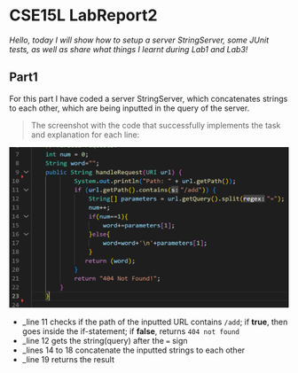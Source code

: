 # CSE15L LabReport2
_Hello, today I will show how to setup a server StringServer, some JUnit tests, as well as share what things I learnt during Lab1 and Lab3!_
## Part1
For this part I have coded a server StringServer, which concatenates strings to each other, which are being inputted in the query of the server.
> The screenshot with the code that successfully implements the task and explanation for each line:

![Image1](ServerCode1.png)
- _line 11 checks if the path of the inputted URL contains `/add`; if **true**, then goes inside the if-statement; if **false**, returns `404 not found`
- _line 12 gets the string(query) after the `=` sign
- _lines 14 to 18 concatenate the inputted strings to each other
- _line 19 returns the result
